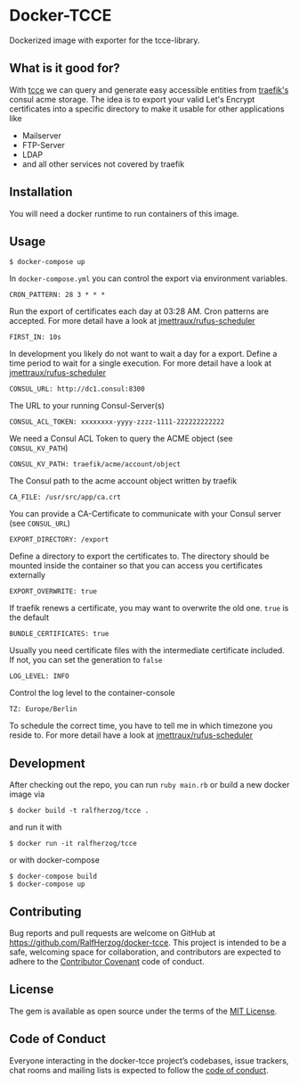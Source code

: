 # Docker-TCCE

Dockerized image with exporter for the tcce-library.

## What is it good for?

With [tcce](https://github.com/RalfHerzog/tcce) we can query and generate easy
accessible entities from [traefik's](https://traefik.io/) consul acme storage.
The idea is to export your valid Let's Encrypt certificates into a specific
directory to make it usable for other applications like

* Mailserver
* FTP-Server
* LDAP
* and all other services not covered by traefik

## Installation

You will need a docker runtime to run containers of this image.

## Usage

    $ docker-compose up

In `docker-compose.yml` you can control the export via environment variables.

    CRON_PATTERN: 28 3 * * *

Run the export of certificates each day at 03:28 AM. Cron patterns are accepted. For more detail have a look at [jmettraux/rufus-scheduler](https://github.com/jmettraux/rufus-scheduler)

    FIRST_IN: 10s

In development you likely do not want to wait a day for a export. Define a time period to wait for a single execution. For more detail have a look at [jmettraux/rufus-scheduler](https://github.com/jmettraux/rufus-scheduler)

    CONSUL_URL: http://dc1.consul:8300

The URL to your running Consul-Server(s)

    CONSUL_ACL_TOKEN: xxxxxxxx-yyyy-zzzz-1111-222222222222

We need a Consul ACL Token to query the ACME object (see `CONSUL_KV_PATH`)

`CONSUL_KV_PATH: traefik/acme/account/object`

The Consul path to the acme account object written by traefik

    CA_FILE: /usr/src/app/ca.crt

You can provide a CA-Certificate to communicate with your Consul server (see `CONSUL_URL`)

    EXPORT_DIRECTORY: /export

Define a directory to export the certificates to. The directory should be mounted inside the container so that you can access you certificates externally

    EXPORT_OVERWRITE: true

If traefik renews a certificate, you may want to overwrite the old one. `true` is the default

    BUNDLE_CERTIFICATES: true

Usually you need certificate files with the intermediate certificate included. If not, you can set the generation to `false`

    LOG_LEVEL: INFO

Control the log level to the container-console

    TZ: Europe/Berlin

To schedule the correct time, you have to tell me in which timezone you reside to. For more detail have a look at [jmettraux/rufus-scheduler](https://github.com/jmettraux/rufus-scheduler)

## Development

After checking out the repo, you can run `ruby main.rb` or build a new docker image via

    $ docker build -t ralfherzog/tcce .

and run it with

    $ docker run -it ralfherzog/tcce

or with docker-compose

    $ docker-compose build
    $ docker-compose up

## Contributing

Bug reports and pull requests are welcome on GitHub at https://github.com/RalfHerzog/docker-tcce. This project is intended to be a safe, welcoming space for collaboration, and contributors are expected to adhere to the [Contributor Covenant](http://contributor-covenant.org) code of conduct.

## License

The gem is available as open source under the terms of the [MIT License](https://opensource.org/licenses/MIT).

## Code of Conduct

Everyone interacting in the docker-tcce project’s codebases, issue trackers, chat rooms and mailing lists is expected to follow the [code of conduct](https://github.com/RalfHerzog/docker-tcce/blob/master/CODE_OF_CONDUCT.md).

